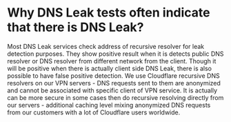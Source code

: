 # Why DNS Leak tests often indicate that there is DNS Leak?

Most DNS Leak services check address of recursive resolver for leak detection purposes. They show positive result when it is detects public DNS resolver or DNS resolver from different network from the client. Though it will be positive when there is actually client side DNS Leak, there is also possible to have false positive detection. We use Cloudflare recursive DNS resolvers on our VPN servers - DNS requests sent to them are anonymized and cannot be associated with specific client of VPN service. It is actually can be more secure in some cases then do recursive resolving directly from our servers - additional caching level mixing anonymized DNS requests from our customers with a lot of Cloudflare users worldwide.

